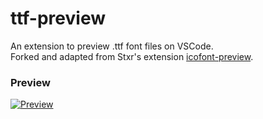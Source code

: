 # ttf-preview
An extension to preview .ttf font files on VSCode.\
Forked and adapted from Stxr's extension [icofont-preview](https://github.com/Stxr/iconfont-preview-extension).

### Preview

[![Preview](https://s3.ax1x.com/2020/12/04/DqC7Af.png)](https://imgchr.com/i/DqC7Af)

